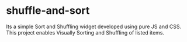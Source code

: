 # shuffle-and-sort
Its a simple Sort and Shuffling widget developed using pure JS and CSS. This project enables Visually Sorting and Shuffling of listed items.
